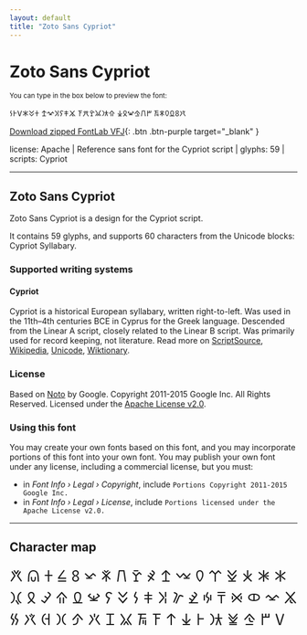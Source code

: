 ```yaml
---
layout: default
title: "Zoto Sans Cypriot"
---
```


# Zoto Sans Cypriot

<small>You can type in the box below to preview the font:</small>

<div contenteditable="true" class="texteditor" style="font-family: 'Zoto Sans Cypriot';">
<p spellcheck="false">𐠼𐠐𐠣𐠅𐠎𐠱 𐠩𐠍𐠪𐠢𐠦𐠮 𐠤𐠬𐠲𐠌𐠔𐠰 𐠕𐠞𐠡𐠝𐠖𐠊 𐠒𐠠𐠀𐠨𐠭𐠟</p>
</div>

[Download zipped FontLab VFJ](https://cdn.jsdelivr.net/gh/fontlabcom/getgo-fonts/getgo-fonts/apache/zotosans/zotosans-cypriot.vfj){: .btn .btn-purple target="_blank" }

license: Apache \| Reference sans font for the Cypriot script \| glyphs: 59 \| scripts: Cypriot

---


## Zoto Sans Cypriot

Zoto Sans Cypriot is a design for the Cypriot script.

It contains 59 glyphs, and supports 60 characters from the Unicode blocks: Cypriot Syllabary.


### Supported writing systems


#### Cypriot

Cypriot is a historical European syllabary, written right-to-left. Was used in the 11th–4th centuries BCE in Cyprus for the Greek language. Descended from the Linear A script, closely related to the Linear B script. Was primarily used for record keeping, not literature. Read more on [ScriptSource](https://scriptsource.org/scr/Cprt), [Wikipedia](https://en.wikipedia.org/wiki/ISO_15924:Cprt), [Unicode](https://www.unicode.org/versions/Unicode13.0.0/ch08.pdf#G26417), [Wiktionary](https://en.wiktionary.org/wiki/Category:Cypriot_script).


### License

Based on [Noto](https://github.com/notofonts) by Google. Copyright 2011-2015 Google Inc. All Rights Reserved. Licensed under the [Apache License v2.0](https://www.apache.org/licenses/LICENSE-2.0.txt).

### Using this font

You may create your own fonts based on this font, and you may incorporate portions of this font into your own font. You may publish your own font under any license, including a commercial license, but you must:

- in _Font Info › Legal › Copyright_, include `Portions Copyright 2011-2015 Google Inc.`
- in _Font Info › Legal › License_, include `Portions licensed under the Apache License v2.0.`


---

## Character map

<div style="font-family: 'Zoto Sans Cypriot'; font-size: 2em;">
𐠀 𐠁 𐠂 𐠃 𐠄 𐠅 𐠈 𐠊 𐠋 𐠌 𐠍 𐠎 𐠏 𐠐 𐠑 𐠒 𐠓 𐠔 𐠕 𐠖 𐠗 𐠘 𐠙 𐠚 𐠛 𐠜 𐠝 𐠞 𐠟 𐠠 𐠡 𐠢 𐠣 𐠤 𐠥 𐠦 𐠧 𐠨 𐠩 𐠪 𐠫 𐠬 𐠭 𐠮 𐠯 𐠰 𐠱 𐠲 𐠳 𐠴 𐠵 𐠷 𐠸 𐠼 𐠿
</div>

